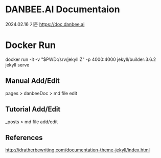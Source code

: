 # DANBEE.AI Documentaion
2024.02.16 기준
https://doc.danbee.ai

# Docker Run

docker run -it -v "$PWD:/srv/jekyll:Z" -p 4000:4000 jekyll/builder:3.6.2 jekyll serve


## Manual Add/Edit
pages > danbeeDoc > md file edit

## Tutorial Add/Edit 
_posts > md file add/edit

## References
http://idratherbewriting.com/documentation-theme-jekyll/index.html



  
